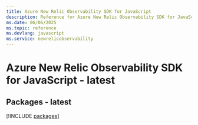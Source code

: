 ```yaml
---
title: Azure New Relic Observability SDK for JavaScript
description: Reference for Azure New Relic Observability SDK for JavaScript
ms.date: 06/06/2025
ms.topic: reference
ms.devlang: javascript
ms.service: newrelicobservability
---
```

# Azure New Relic Observability SDK for JavaScript - latest
## Packages - latest
[!INCLUDE [packages](new-relic-observability-index.md)]